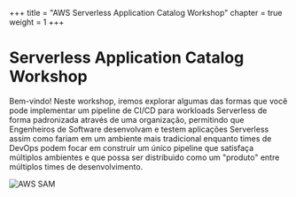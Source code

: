 +++
title = "AWS Serverless Application Catalog Workshop"
chapter = true
weight = 1
+++

# Serverless Application Catalog Workshop

Bem-vindo! Neste workshop, iremos explorar algumas das formas que você pode implementar um pipeline de CI/CD para workloads Serverless de forma padronizada através de uma organização, permitindo que Engenheiros de Software desenvolvam e testem aplicações Serverless assim como fariam em um ambiente mais tradicional enquanto times de DevOps podem focar em construir um único pipeline que satisfaça múltiplos ambientes e que possa ser distribuido como um "produto" entre múltiplos times de desenvolvimento.

![AWS SAM](/images/aws-sam.png?width=20pc&classes=shadow)
